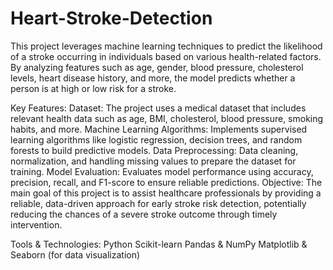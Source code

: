 # Heart-Stroke-Detection

This project leverages machine learning techniques to predict the likelihood of a stroke occurring in individuals based on various health-related factors. By analyzing features such as age, gender, blood pressure, cholesterol levels, heart disease history, and more, the model predicts whether a person is at high or low risk for a stroke.

Key Features:
Dataset: The project uses a medical dataset that includes relevant health data such as age, BMI, cholesterol, blood pressure, smoking habits, and more.
Machine Learning Algorithms: Implements supervised learning algorithms like logistic regression, decision trees, and random forests to build predictive models.
Data Preprocessing: Data cleaning, normalization, and handling missing values to prepare the dataset for training.
Model Evaluation: Evaluates model performance using accuracy, precision, recall, and F1-score to ensure reliable predictions.
Objective:
The main goal of this project is to assist healthcare professionals by providing a reliable, data-driven approach for early stroke risk detection, potentially reducing the chances of a severe stroke outcome through timely intervention.

Tools & Technologies:
Python
Scikit-learn
Pandas & NumPy
Matplotlib & Seaborn (for data visualization)
